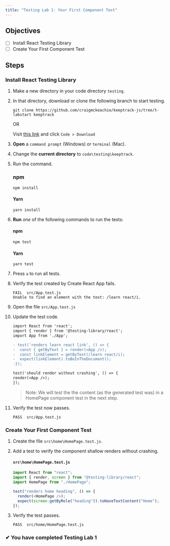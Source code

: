 ```yaml
---
title: "Testing Lab 1: Your First Component Test"
---
```


## Objectives

- [ ] Install React Testing Library
- [ ] Create Your First Component Test

## Steps

### Install React Testing Library

1. Make a new directory in your code directory `testing`.
1. In that directory, download or clone the following branch to start testing.

   ```
   git clone https://github.com/craigmckeachie/keeptrack-js/tree/t-labstart keeptrack
   ```

   OR

   Visit [this link](https://github.com/craigmckeachie/keeptrack-js/tree/t-lab03) and click `Code > Download`

1. **Open** a `command prompt` (Windows) or `terminal` (Mac).

1. Change the **current directory** to `code\testing\keeptrack`.
1. Run the command.

   ### npm

   ```
   npm install
   ```

   #### Yarn

   ```shell
   yarn install
   ```

1. **Run** _one_ of the following commands to run the tests:

   #### npm

   ```shell
   npm test
   ```

   #### Yarn

   ```shell
   yarn test
   ```

1. Press `a` to run all tests.
1. Verify the test created by Create React App fails.

   ```shell
   FAIL  src/App.test.js
   Unable to find an element with the text: /learn react/i.
   ```

1. Open the file `src/App.test.js`
1. Update the test code.

   ```diff
   import React from 'react';
   import { render } from '@testing-library/react';
   import App from './App';

   - test('renders learn react link', () => {
   -  const { getByText } = render(<App />);
   -  const linkElement = getByText(/learn react/i);
   -  expect(linkElement).toBeInTheDocument();
   -});

   test('should render without crashing', () => {
   render(<App />);
   });

   ```

   > Note: We will test the the content (as the generated test was) in a HomePage component test in the next step.

1. Verify the test now passes.

   ```
   PASS  src/App.test.js
   ```

### Create Your First Component Test

1. Create the file `src\home\HomePage.test.js`.
1. Add a test to verify the component shallow renders without crashing.

   #### `src\home\HomePage.test.js`

   ```js
   import React from "react";
   import { render, screen } from "@testing-library/react";
   import HomePage from "./HomePage";

   test("renders home heading", () => {
     render(<HomePage />);
     expect(screen.getByRole("heading")).toHaveTextContent("Home");
   });
   ```

1. Verify the test passes.

   ```shell
   PASS  src/home/HomePage.test.js
   ```

### &#10004; You have completed Testing Lab 1
